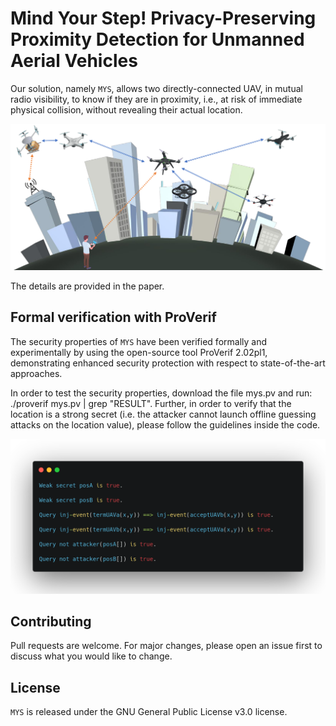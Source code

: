 # Mind Your Step! Privacy-Preserving Proximity Detection for Unmanned Aerial Vehicles

Our solution, namely ``MYS``, allows two directly-connected UAV, in mutual radio visibility, to know if they are in proximity, i.e., at risk of immediate physical collision, without revealing their actual location.

<p align="center">
  <img src="./figures/scenario_mys.png" alt="MYS" width="900">
</p>

The details are provided in the paper.

## Formal verification with ProVerif
The security properties of ``MYS`` have been verified formally and experimentally by using the open-source tool ProVerif 2.02pl1, demonstrating enhanced security protection with respect to state-of-the-art approaches.

In order to test the security properties, download the file mys.pv and run: ./proverif mys.pv | grep "RESULT". Further, in order to verify that the location is a strong secret (i.e. the attacker cannot launch offline guessing attacks on the location value), please follow the guidelines inside the code.

<p align="center">
  <img src="./figures/proverif.png" alt="MYS" width="800">
</p>

## Contributing
Pull requests are welcome. For major changes, please open an issue first to discuss what you would like to change.

## License
``MYS`` is released under the GNU General Public License v3.0 license.
